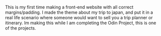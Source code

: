 This is my first time making a front-end website with all correct margins/padding. I made the theme about my trip to japan, and put it in a real life scenario where someone would want to sell you a trip planner or itinerary. Im making this while I am completing the Odin Project, this is one of the projects.
